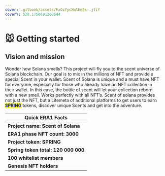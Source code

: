 ```yaml
---
cover: .gitbook/assets/FaOzYycXwAEe8k-.jfif
coverY: 538.1758691206544
---
```


# 🐭 Getting started

## Vision and mission

Wonder how Solana smells? This project will fly you to the scent universe of Solana blockchain. Our goal is to mix in the millions of NFT and provide a special Scent in your wallet. Scent of Solana is unique and a must have NFT for everyone, especially for those who already have an NFT collection in their wallet. In this case, the bottle of scent will let your collection reborn with a new smell. Works perfectly with all NFT’s. Scent of solana provides not just the NFT, but a Litemeta of additional platforms to get users to earn <mark style="color:blue;">**SPRING**</mark> tokens, discover unique Scents and get into the adventure.



| Quick ERA1 Facts                    |
| ----------------------------------- |
| **Project name: Scent of Solana**   |
| **ERA1 phase NFT count: 3000**      |
| **Project token: SPRING**           |
| **Spring token total: 120 000 000** |
| **100 whitelist members**           |
| **Genesis NFT holders**             |
